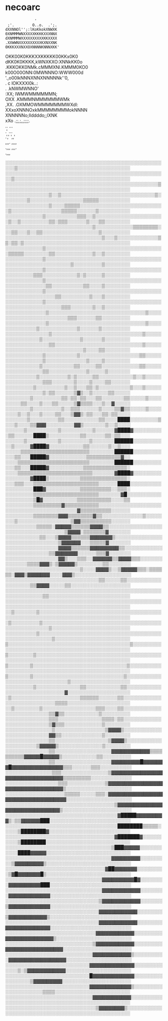 # necoarc

                 '            
     ;'.        O..o.  .';.   
    dXXNNOl'';:lKoKkokXNWXK   
    0XNMMMWNXXXXXKKKKXXXNNX   
    dXNMMMWXXXXXXXXXXKKXXXX   
    .XXWWNXXXXXXXXXXKXNXXNK   
    0KKKXXXNXXOXNNNNKNNNXKK'  
   OKK00K0KKKXXKKKKK00KKx0K0  
  dKK0K0KKKK,kWNXKXO:XNNkKK0o 
 .KKKOKK0NMk.cMMMXNl.KMMM0KO0 
   k00O00ONN:0MWNNNO:WWW000d  
   '.,o00lkNNNXNNXNNNNNk''0,  
        . c lOKXXXl0k..:      
  .        .kNWMWNNO'         
:XX;      lWMWMMMMMMN;        
OXX     .KMMMNMMMMMMWMk       
,XX.   .OXMMOWMMMMMMMWXdl:    
  XXxoXNNNOxkMMMMMMMMokNNNN   
     XNNNNNo;llddddo;;lXNK    
       xXo .;;,;,,;;;;.       
             ..   ...         
            .'    ...         
          .','   ',,'         
          ,,,.   ,,,,         
         .,,,      ,,,.       
         .,,,                 


░░░░░░░░░░░░░░░░░░░░░░░░░░░░░░░░░░░░░░░░░░░░░░░░░░░░░▒░░░░░░░░░░░░░░░░░░░░░░░░░░░░░░░░░░░░
░░░░░░░░░░░░░░░░░░░░░░░░░░░░░░░░░░░░░░░░░░░░░░░░░░░░▒░░░░░░░░░░░░░░░░░░░░░░░░░░░░░░░░░░░░░
░░░░░░░░░░░░░░░░░░░░░░░░░░░░░░░░░░░░░░░░░░░░░░░░░▒░░░░░░░░░░░░░░░░░░░░░░░░░░░░░░░░░░░░░░░░
░░░░░░░░░░░░░░▒░░▒░░░░░░░░░░░░░░░░░░░░░░░░░░░░░░▒░░░░░░░░▒░░░░░░░░░░░░░░░░░▒▒▒▒▒░░░░░░░░░░
░░░░░░░░░░░░░░▒░░░░▒▒▒▒▒░░░░░░░░░░░░░░░░░░░░░░░░░░░▒░░░░░░░░░░░░░░░░▒▒▒▒▒░░░░░░▒░░░░░░░░░░
░░░░░░░░░░░░▒░░░░░░░░░░▒▒▒░░▒░░░░░░░░░░░░░░░░░░░░░░▒░░▒░░░░░░░░░▒▒░▒▒▒░░░░░░▒░░░▒▒░░░░░░░░
░░░░░░░░░░░░░░░░░░░░░░░░░░░░▒░░░░░░░░░░░░▒▒▒▒▒▒▒▒░░░▒▒░░░▒░░▒▒░░░░░░░░░░░░░░░░░░▒░░░░░░░░░
░░░░░░░░░░░░░░░░░░░░░░░░░░░░░░░▒░░░▒░░░░░░░░░░░░░▒▒░▒▒░▒░░░░░░░░░░░░░░░░░░░░░░░░░░░░░░░░░░
░░░░░░░░░░░░▒░░░░░░░░░░░░░░░░░░░░░░░░░░░░░░░░░░░░░░▒▒▒▒▒░░░░░░░░▒▒░░░░░░░░░░░░▒░░▒░░░░░░░░
░░░░░░░░░░░░▒░░░░░░░░░░░░░░░░░░░░░░░░░░░░░░░░░░░░░░░░░░░░░░░░░░░░░░░░░░▒░░░░░░░░░▒░░░░░░░░
░░░░░░░░░░░░▒░░░░░░░░░░░░░░░░░░░░░░░░░░░░░░░░░░░░░░░░░░░░░░▒▒▒░░░░░░░░░░░▒░▒░░░░░▒░░░░░░░░
░░░░░░░░░░░░▒░░░░░░░░░░░░░░░░░░░░░░░░░░░░░░░░░░░░░░░░░░░░░░░░░░▒▒░░░░░░░░░░▒▒░░░░▒░░░░░░░░
░░░░░░░░░░░░▒░░░░░░░░░░░░░░░░░░░░░░░░░░░░░░░░░░░░░░░░░░░░░░░░░░░░░▒▒░░░░░░░░░▒░░░▒░░░░░░░░
░░░░░░░░░░░░▒░░░░░░░░░░░░░░░░░░░░░░░░░░░░░░░░░░░░░░░░░░░░░░░░░░░░░░░▒▒▒░░░░░░░▒░░▒░░░░░░░░
░░░░░░░░░░░░░▒░░░░░░░░░░░░░░░░░░░░░░░░░░░░░░░▒░░░░░░░░░░░░░░░░░░░░░░░░▒▒▒░░░░░░▒▒░░░░░░░░░
░░░░░░░░░░░░░▒░░░░░░░░░░░░░░░░░░░░░░░░░░░░░░░▒░░░░░░░░░░░░░░▒░░░░░░░░░░░░▒░░░░░░▒░░░░░░░░░
░░░░░░░░░░░░░░▒░░░░░░░░░░░░░░░░░░░░░░░░░░░░░▒░░░░░░░░░░░░░░░░▒░░░░░░░░░░░░▒░░░░░░▒░░░░░░░░
░░░░░░░░░░░░░░▒▒░░░░░░░░░░░░░░░░░░░░░░░░░░░░▒░░░░░░░░░░░░░░░░░░░░░░░░░░░░░░▒░░░░▒▒░░░░░░░░
░░░░░░░░░░░░▒░░░░░░░░░░▒░░░░░░░░░░░░░░░░░░░▒▒░░░░░░░░░░░░░░░░░▒░░░░░░░░░░░░░▒░░░░▒░░░░░░░░
░░░░░░░░░░░▒░░░░░░░░░░▒▒░░░░░▒▒░░░░░░░░░░░░▒▒░░░░░░░░░░░░░░░░░▒▒░░░░░░░░░░░░▒░░░░░▒░░░░░░░
░░░░░░░░░░▒░░░░░░░░░▒░▒░░░░░▒▒░░░░░░░░░░░▒░░▒░░░░░░░░░░░░░░░░░▒▒▒░░░░░░░▒░░░░▒░░░░▒▒░░░░░░
░░░░░░░░░▒░░░░░░░░░▒░░▒░░░▒▒░▒░░░░░░░░░░▒░░░▒░░░░░░░░░░░░░░░░░▒░▒▒░░░░░░▒▓▒░░▒░░░░░▒▒░░░░░
░░░░░░░░▒░░░░░░░░░▒▒░▒▒░▒▒░░░▒▒░░░░░░░▒▒░░░░░▒░░░░░░░░░▒▒░░░░▒░░░▒▒░░░░░▒▓▒▒▒▒░░░▒░░▓░░░░░
░░░░░░░░▒░░░░░░░░░▒░░▒▒▒░░░░░░▒░░░░▒▒▓▒▒░░░░░▒░░░░░░░░▒░░▒░░░▒░░░░▒▒░░░▒▓▓▒░▒▒░░░▒▒░▒▒░░░░
░░░░░░░▒░░░░░░░░░▒▒░░░░░░░░░░░▒▒░░░░████░░░░░░░░░▒░░░▒░░░░▒▒▓▓▓░░░░░░░░░▓▓▒░░░░░░░▒░░▒░░░░
░░░░░░▒░░░░░░░░░░▒░░░░░░░░░░▒░░░░░░▓████▓░░░░░░░░░░▒▒░░░░░░████▒░░░░░░░░░░▒▒░░░░░░▒▒░▒▒░░░
░░░░░░▒░░░░░░░░░░▒░░░░░░░░░▒░░░░░░░██████░░░░░░░░░░░▒░░░░░▓████▓░░░░░░░░░░░▒▒░░░░░░▒░░▒░░░
░░░░░▒▒▒▒▒▒▒▒▒▒▒▒▒▒▒▒▒▒▒▒▒▒░░░░░░░░██████░░░░░░░░░░░░▒▒░░░█████▓░░░░░░░░░░░░▒▒▒▒▒▒▒▒▒▒▒▓░░
░░░░▒▒▒▒▒▒▒▒▒▒▒▒▒▒▒▒▒▒▒▒▒▒▒░░░░░░░░██████░░░░░░░░░░░░▒▒░░░█████▓░░░░░░░░░░░▒▒▒▒▒▒▒▒▒▒▒▒▒▒░
░░░░▒▒▒▒▒▒▒▒▒▒▒▒▒▒▒▒▒▒▒▒▒▒▒▒░░░░░░░▓████▓░░░░░░░░░░░░░░░░░▓████▒░░░░░░░░░░▒▒▒▒▒▒▒▒▒▒▒▒▒▒▒░
░░░▒▒▒░░░▒▒▒▒▒▒▒▒▒▒▒▒▒▒▒▒▒▒▒▒▒░░░░░░████░░░░░░░░░░░░░░░░░░░███▓░░░░░░░░░░░▒▒▒▒▒▒▒▒▒▒░░▒▒▒░
░░░░░░░░░▒▒▒▒▒▒▒▒▒▒▒▒▒▒▒▒▒▒▒▒▒░░░░░░░▓█░░░░░░░░░░░░░░░░░░░░▒█▓░░░░░░░░░░░▒▒▒▒▒▒▒▒▒▒▒░░░░▒▒
░░░░░░░░░▒▒▒▒▒▒▒▒▒▓▒▒▒▒▒▒▒▒▒▒▒░░░░░░░░░░░░░░░░░░░░░░░░░░░░░░░░░░░░░░░░░░░▓▒▒▒▒▒▒▒▒▒▒░░░░░░
░░░░░░░░░▒▒▒▒▒▒▒▒▓▓▓▒▒▒▒▒▒▒▒▓▒▒░░░░░░░░░░░░░▒░░░░░░░░▒░░░░░░░░░░░░░░░░░▒▓▓▒▒▒▒▒▒▒▒▒▒░░░░░░
░░░░░░░░░░▒▒▒▒▒░▓▓▓▓▓▒▒▒▒▒▒▓▓▓▓▒▒░░░░░░░░░░░░░░░░░░░░░░░░░░░░░░░░░░░░▒▓▓▓▓░▒▒▒▒▒▒▒▓░░░░░░░
░░░░░░░░░░░▒▒░░░▒▓▓▓▓▒▒▒▒▒▒▓▓▓▓▓▓▓▒░░░░░░░░░░░░░░░░░░░░░░░░░░░░░░░░▒▓▓▓▓▓▓░░░▒▒▒▒▒▓░░░░░░░
░░░░░░░░░░░░░░░░░▓▓▓▓▒▒▒▒▒▒▓▓▓▓▓▓▓▓▓▒▒░░░░░░░░░░░░░░░░░░░░░░░░░░▒▒▓▓▓▓▓▓▓░░░░░░▒▒▒▓░░░░░░░
░░░░░░░░░░░░░░░░░▓▓▒░░░▒▒▒░░▓▓▓▓▓▓▒▒▓▓▓▓▒▒▒░░░░░░░░░░░░░░▒▒▒▒▓▓▓▒░▒▓▓▓▓▓▒░░░░░░░░▒▒░░░░░░░
░░░░░░░░░░░░░░░░░░░░░░░░▒░░░░▓▓▓▓▒░░▒▓▓▓▓▓▒▒▒░▒▒▒▒▒▒░▓▓▓▒▓▓▓▓▓▓▓░░░░▓▓▓▒░░░░░░░░░░░░░░░░░░
░░░░░░░░░░░░░░░░░░░░░░░░░░░░░░▒▒░░░░░▒▒░░░░░░░░░░░░░░░░░░░▒▒▓▓▓▓░░░░░▒▒░░░░░░░░░░░░░░░░░░░
░░░░░░░░░░░░░░░░░░░░░░░░░░░░░░░░░░░░░░░░░░░░░░░░░░░░░░░░░░░░░░▒▒░░░░░░░░░░░░░░░░░░░░░░░░░░
░░░░░░░░░░░░░░░░░░░░░░░░░░░░░░░░░░░░░░░░░░░░░░░░░░░░░░░░░░░░░░░░░░░░░░░░░░░░░░░░░░░░░░░░░░
░░▒░░░░░░░▒░░░░░░░░░░░░░░░░░░░░░░░░░░░░░░░░░░░░░░░░░░░░░░░░░░░░░░░░░░░░░░░░░░░░░░░░░░░░░░░
░▒░░░░░░░░░▒░░░░░░░░░░░░░░░░░░░░░░░░░░░░░░░░░░░░░░░░░░░░░░░░░░░░▒░░░░░░░░░░░░░░░░░░░░░░░░░
░░░░░░░░░░▒░░░░░░░░░░░░░░░░░░░░░░░░░░░░░░░░░░░░░░░░░░░░░░░░░░░░░░▒░░░░░░░░░░░░░░░░░░░░░░░░
▒░░░░░░░░░░░░░░░░░░░░░░░░░░░░░░░░░░░░░░░▒░░░░░░░░░░░░░░░░░░░░░░░░░░░░░░░░░░░░░░░░░░░░░░░░░
▒░░░░░░░░▒░░░░░░░░░░░░░░░░░░░░░░░░░░░░░░░░░░░░░░░░░░░░░░░░░░░░░░░░░░░░░░░░░░░░░░░░░░░░░░░░
▒░░░░░░░▒░░░░░░░░░░░░░░░░░░░░░░░░░░░░░░▒░░░░░░░░░░░░░░░░░░░░░░░░░░░░░░░░░░░░░░░░░░░░░░░░░░
▒░░░░░░░▒░░░░░░░░░░░░░░░░░░░░░░░░░░░░░▒░░░░░░░░░░░░░░░░░░░░░░░░░░░░░░░▒░░░░░░░░░░░░░░░░░░░
░░░░░░░░░▒░░░░░░░░░░░░░░▒▒░░░░░░░░░░░▒▒░░░░░░░░░░░░░░░░░░░░░░░░░░░░░░▓░░░░░░░░░░░░░░░░░░░░
░▒░░░░░░░░░░░░░░░░░░░░░░▒▒▒▒▒▒░░░░░░▒▒░░░░░░░░░░░░░░░░░░░░░░░░░░░░▒▒▒▒░░░░░░░░░░░░░░░░░░░░
░░▒░░░░░░░░▒░░░░░░░░░░░░░░░░░▒▒▒░░░░▒▒░░░░░░░░░░░░░░░░░░░░░░░░░░▒▒▓▒▒░░░░░░░░░░░▒░░░░░░░░░
░░░░░░░░░░░░░░▒▒▒░░░░░░░░░░░░░░▒▒▒▒░▒▒░░░░░░░░░░░░░░░░░░░░░░░░░░▒▓▒▒▒░░░░░░░░░░░░▒░░░░░░░░
░░░░░░░░░░░░░░░▒░░░░░░░░░░░░░░░░▒▓▓▓▓▒░░░░░░░░░░░░░░░░░░░░░░░░░░▓▓▒▒░░░░░░░░░░░░░▒░░░░░░░░
░░░░░░░░░░░░░░▒▒░░░░░░░░░░░░░░░░░▒▓▓▓▓▒░░░░░░░░░░░░░░░░░░░░░▒▓▓▓▓▓▒░░░░░░░░░░░░░░▒░░░░░░░░
░░░░░░░░░░░░░░▒▒░░░░░░░░░░░░░░░░░░▓▓▓▓▓▓▓▓▓▓▓▓▒▒▒▒▒▒▒▒▒▒▓▓▓▓▓█▓▓▓▓▓▒░░░░░░░░░░░▒▒░░░░░░░░░
░░░░░░░░░░░░░░▒▒░░░░░░░░░░░░░░░░░░▓▓▓▓▓▓▓▓▓█▓▓▓▓▓▓▓█▓▓▓▓▓▓▓▓▓▓▓▓▓▓▓▓▒▒▒░░░░░░▒▒▒░░░░░░░░░░
░░░░░░░░░░░░░░░▒▒▒░░░░░░░░░░░░░░░▒▓▓▓▓▓▓▓▓▓▓▓▓▓▓▓▓▓▓▓▓▓▓▓▓▓▓▓▓▓▓▓▓▓▓▒▒▒▒▒▒▒▒▒░░░░░░░░░░░░░
░░░░░░░░░░░░░░░░░▒▒▒░░░░░░░░░░░░▒▓▓▓▓▓▓▓▓▓▓▓▓▓▓▓▓▓▓▓▓▓▓▓▓▓▓▓▓▓▓▓▓▓▓▓▒░░░░░░░░░░░░░░░░░░░░░
░░░░░░░░░░░░░░░░░░░▒▒▒▒▒░░░░░▒▒▒░▓▓▓▓▓▓▓▓▓▓▓▓▓▓▓▓▓▓▓▓▓▓▓▓▓▓▓▓▓▓▓▓▓▓▓▓░░░░░░░░░░░░░░░░░░░░░
░░░░░░░░░░░░░░░░░░░░░░░░░░░░░░░░░░░▒▓▓▓▓▓▓▓▓▓▓▓▓▓▓▓▓▓▓▓▓▓▓▓▓▓▓▓▓▓▓▓▒░░░░░░░░░░░░░░░░░░░░░░
░░░░░░░░░░░░░░░░░░░░░░░░░░░░░░░░░░░░▓█████▓▓▓▓▓▓▓▓▓▒░▒▒▓▓▓▓▓▓███░░░░░░░░░░░░░░░░░░░░░░░░░░
░░░░░░░░░░░░░░░░░░░░░░░░░░░░░░░░░░░░████████▒▒▒▒▒░░░░░▒████████▓░░░░░░░░░░░░░░░░░░░░░░░░░░
░░░░░░░░░░░░░░░░░░░░░░░░░░░░░░░░░░░▓███████▓░░░░░░░░░░▒████████░░░░░░░░░░░░░░░░░░░░░░░░░░░
░░░░░░░░░░░░░░░░░░░░░░░░░░░░░░░░░░▒███▓▓▓▓▓░░░░░░░░░░░████▓▓▓▓▓░░░░░░░░░░░░░░░░░░░░░░░░░░░
░░░░░░░░░░░░░░░░░░░░░░░░░░░░░░░░░░▓▓▓▓▓▓▓▓▓░░░░░░░░░▒▓▓▓▓▓▓▓▓▓▒░░░░░░░░░░░░░░░░░░░░░░░░░░░
░░░░░░░░░░░░░░░░░░░░░░░░░░░░░░░░▓██▓▓▓▓▓▓▓░░░░░░░░░▒▓█▓▓▓▓▓▓▓█▒░░░░░░░░░░░░░░░░░░░░░░░░░░░
░░░░░░░░░░░░░░░░░░░░░░░░░░░░░░░▓▓▓▓▓▓▓▓▓▓█▓░░░░░░░░▓▓▓▓▓▓▓▓▓▓███░░░░░░░░░░░░░░░░░░░░░░░░░░
░░░░░░░░░░░░░░░░░░░░░░░░░░░░░░░▓▓▓▓▓▓▓▓▓▓▓▓░░░░░░░░▓▓▓▓▓▓▓▓▓▓▓▓▓░░░░░░░░░░░░░░░░░░░░░░░░░░
░░░░░░░░░░░░░░░░░░░░░░░░░░░░░░▒▓▓▓▓▓▓▓▓▓▓▓▓░░░░░░░▒▓▓▓▓▓▓▓▓▓▓▓▓▓░░░░░░░░░░░░░░░░░░░░░░░░░░
░░░░░░░░░░░░░░░░░░░░░░░░░░░░░░▓▓▓▓▓▓▓▓▓▓▓▓░░░░░░░░▒▓▓▓▓▓▓▓▓▓▓▓▓▒░░░░░░░░░░░░░░░░░░░░░░░░░░
░░░░░░░░░░░░░░░░░░░░░░░░░░░░░░▓▓▓▓▓▓▓▓▓▓▓▓░░░░░░░░▓▓▓▓▓▓▓▓▓▓▓▓▓▓░░░░░░░░░░░░░░░░░░░░░░░░░░
░░░░░░░░░░░░░░░░░░░░░░░░░░░░░▓▓▓▓▓▓▓▓▓▓▓▓░░░░░░░░░▓▓▓▓▓▓▓▓▓▓▓▓▓▓▓▒░░░░░░░░░░░░░░░░░░░░░░░░
░░░░░░░░░░░░░░░░░░░░░░░░░░░░▒▓▓▓▓▓▓▓▓▓▓▓▓░░░░░░░░░▓▓▓▓▓▓▓▓▓▓▓▓▓▓▓▓▓▓░░░░░░░░░░░░░░░░░░░░░░
░░░░░░░░░░░░░░░░░░░░░░░░░░░░▓▓▓▓▓▓▓▓▓▓▓▓▒░░░░░░░░░░▓▓▓▓▓▓▓▓▓▓▓▓▓▓▓▓▓▓░░░░░░░░░░░░░░░░░░░░░
░░░░░░░░░░░░░░░░░░░░░░░░░░░▓▓▓▓▓▓▓▓▓▓▓▓▓▓░░░░░░░░░░░░░▒░▒▓▓▓▓▓▓▓▓▓▓▓▓░░░░░░░░░░░░░░░░░░░░░
░░░░░░░░░░░░░░░░░░░░░░░░░░░█▓▓▓▓▓▓▓▓▓▓▓▓▓░░░░░░░░░░░░░░░░░▒▓▓▓▓▓▓▓▓▓░░░░░░░░░░░░░░░░░░░░░░
░░░░░░░░░░░░░░░░░░░░░░░░░░░▓▓▓▓▓▓▓▓▓▓▓▓▓▒░░░░░░░░░░░░░░░░░░░░░▒▒▒▒░░░░░░░░░░░░░░░░░░░░░░░░
░░░░░░░░░░░░░░░░░░░░░░░░░░░░▓▓▓▓▓▓▓▓▓▓▓▓░░░░░░░░░░░░░░░░░░░░░░░░░░░░░░░░░░░░░░░░░░░░░░░░░░
░░░░░░░░░░░░░░░░░░░░░░░░░░░░░▒▓▓▓▓▓▓▓▓▒░░░░░░░░░░░░░░░░░░░░░░░░░░░░░░░░░░░░░░░░░░░░░░░░░░░
